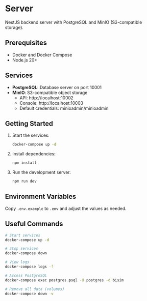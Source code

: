 # Server

NestJS backend server with PostgreSQL and MinIO (S3-compatible storage).

## Prerequisites

- Docker and Docker Compose
- Node.js 20+

## Services

- **PostgreSQL**: Database server on port 10001
- **MinIO**: S3-compatible object storage
  - API: http://localhost:10002
  - Console: http://localhost:10003
  - Default credentials: minioadmin/minioadmin

## Getting Started

1. Start the services:
   ```bash
   docker-compose up -d
   ```

2. Install dependencies:
   ```bash
   npm install
   ```

3. Run the development server:
   ```bash
   npm run dev
   ```

## Environment Variables

Copy `.env.example` to `.env` and adjust the values as needed.

## Useful Commands

```bash
# Start services
docker-compose up -d

# Stop services
docker-compose down

# View logs
docker-compose logs -f

# Access PostgreSQL
docker-compose exec postgres psql -U postgres -d bisim

# Remove all data (volumes)
docker-compose down -v
```